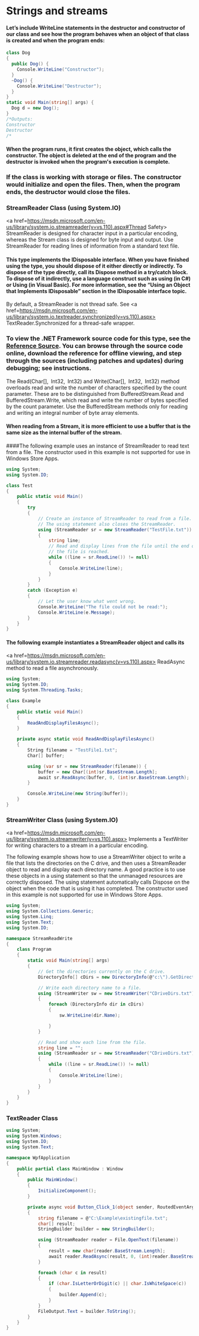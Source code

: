 # Strings and streams


#### Let’s include WriteLine statements in the destructor and constructor of our class and see how the program behaves when an object of that class is created and when the program ends:
```C#
class Dog
{
  public Dog() {
    Console.WriteLine("Constructor");
  }
  ~Dog() {
    Console.WriteLine("Destructor");
  }
}
static void Main(string[] args) {
  Dog d = new Dog();
}
/*Outputs:
Constructor
Destructor
/*
```
#### When the program runs, it first creates the object, which calls the constructor. The object is deleted at the end of the program and the destructor is invoked when the program's execution is complete.
### If the class is working with storage or files. The constructor would initialize and open the files. Then, when the program ends, the destructor would close the files.





### StreamReader Class (using System.IO)
<a href=https://msdn.microsoft.com/en-us/library/system.io.streamreader(v=vs.110).aspx#Thread Safety> StreamReader</a> is designed for character input in a particular encoding, whereas the Stream class is designed for byte input and output. Use StreamReader for reading lines of information from a standard text file.

#### This type implements the IDisposable interface. When you have finished using the type, you should dispose of it either directly or indirectly. To dispose of the type directly, call its Dispose method in a try/catch block. To dispose of it indirectly, use a language construct such as using (in C#) or Using (in Visual Basic). For more information, see the “Using an Object that Implements IDisposable” section in the IDisposable interface topic.

By default, a StreamReader is not thread safe. See 
<a href=https://msdn.microsoft.com/en-us/library/system.io.textreader.synchronized(v=vs.110).aspx>
TextReader.Synchronized</a> for a thread-safe wrapper.


### To view the .NET Framework source code for this type, see the<a href=https://referencesource.microsoft.com/#mscorlib/system/io/streamreader.cs,b5fe1efcec14de32> Reference Source</a>. You can browse through the source code online, download the reference for offline viewing, and step through the sources (including patches and updates) during debugging; see instructions.


The Read(Char[], Int32, Int32) and Write(Char[], Int32, Int32) method overloads read and write the number of characters specified by the count parameter. These are to be distinguished from BufferedStream.Read and BufferedStream.Write, which read and write the number of bytes specified by the count parameter. Use the BufferedStream methods only for reading and writing an integral number of byte array elements.

#### When reading from a Stream, it is more efficient to use a buffer that is the same size as the internal buffer of the stream.

####The following example uses an instance of StreamReader to read text from a file. The constructor used in this example is not supported for use in Windows Store Apps.
```C#
using System;
using System.IO;

class Test 
{
    public static void Main() 
    {
        try 
        {
            // Create an instance of StreamReader to read from a file.
            // The using statement also closes the StreamReader.
            using (StreamReader sr = new StreamReader("TestFile.txt")) 
            {
                string line;
                // Read and display lines from the file until the end of 
                // the file is reached.
                while ((line = sr.ReadLine()) != null) 
                {
                    Console.WriteLine(line);
                }
            }
        }
        catch (Exception e) 
        {
            // Let the user know what went wrong.
            Console.WriteLine("The file could not be read:");
            Console.WriteLine(e.Message);
        }
    }
}
```
#### The following example instantiates a StreamReader object and calls its
<a href=https://msdn.microsoft.com/en-us/library/system.io.streamreader.readasync(v=vs.110).aspx> ReadAsync </a>method to read a file asynchronously.

```C#
using System;
using System.IO;
using System.Threading.Tasks;

class Example
{
    public static void Main()
    {
        ReadAndDisplayFilesAsync();
    }

    private async static void ReadAndDisplayFilesAsync()
    {
        String filename = "TestFile1.txt";
        Char[] buffer;

        using (var sr = new StreamReader(filename)) {
            buffer = new Char[(int)sr.BaseStream.Length];
            await sr.ReadAsync(buffer, 0, (int)sr.BaseStream.Length);
        }

        Console.WriteLine(new String(buffer));
    }
}
```


### StreamWriter Class  (using System.IO)

<a href=https://msdn.microsoft.com/en-us/library/system.io.streamwriter(v=vs.110).aspx> Implements a TextWriter for writing characters to a stream in a particular encoding.</a>

The following example shows how to use a StreamWriter object to write a file that lists the directories on the C drive, and then uses a StreamReader object to read and display each directory name. A good practice is to use these objects in a using statement so that the unmanaged resources are correctly disposed. The using statement automatically calls Dispose on the object when the code that is using it has completed. The constructor used in this example is not supported for use in Windows Store Apps.

```C#
using System;
using System.Collections.Generic;
using System.Linq;
using System.Text;
using System.IO;

namespace StreamReadWrite
{
    class Program
    {
        static void Main(string[] args)
        {
            // Get the directories currently on the C drive.
            DirectoryInfo[] cDirs = new DirectoryInfo(@"c:\").GetDirectories();

            // Write each directory name to a file.
            using (StreamWriter sw = new StreamWriter("CDriveDirs.txt"))
            {
                foreach (DirectoryInfo dir in cDirs)
                {
                    sw.WriteLine(dir.Name);

                }
            }

            // Read and show each line from the file.
            string line = "";
            using (StreamReader sr = new StreamReader("CDriveDirs.txt"))
            {
                while ((line = sr.ReadLine()) != null)
                {
                    Console.WriteLine(line);
                }
            }
        }
    }
}
```


### TextReader Class

```C#
using System;
using System.Windows;
using System.IO;
using System.Text;

namespace WpfApplication
{
    public partial class MainWindow : Window
    {
        public MainWindow()
        {
            InitializeComponent();
        }

        private async void Button_Click_1(object sender, RoutedEventArgs e)
        {
            string filename = @"C:\Example\existingfile.txt";
            char[] result;
            StringBuilder builder = new StringBuilder();

            using (StreamReader reader = File.OpenText(filename))
            {
                result = new char[reader.BaseStream.Length];
                await reader.ReadAsync(result, 0, (int)reader.BaseStream.Length);
            }

            foreach (char c in result)
            {
                if (char.IsLetterOrDigit(c) || char.IsWhiteSpace(c))
                {
                    builder.Append(c);
                }
            }
            FileOutput.Text = builder.ToString();
        }
    }
}
```
